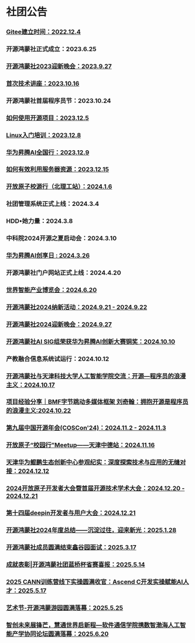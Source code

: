 # 社团公告


### [Gitee建立时间：2022.12.4](https://gitee.com/TSGU-OSC/OSC_main/blob/master/event/active1/README.md)

### 开源鸿蒙社正式成立：2023.6.25

### [开源鸿蒙社2023迎新晚会：2023.9.27](https://gitee.com/TSGU-OSC/OSC_main/blob/master/event/active2/README.md)

### [首次技术讲座：2023.10.16](https://gitee.com/TSGU-OSC/OSC_main/blob/master/event/active3/README.md)

### 开源鸿蒙社首届程序员节：2023.10.24

### [如何使用开源项目：2023.12.5](https://gitee.com/TSGU-OSC/OSC_main/blob/master/event/active5/README.md)

### [Linux入门培训：2023.12.8](https://gitee.com/TSGU-OSC/OSC_main/blob/master/event/active6/README.md)

### [华为昇腾AI全国行：2023.12.9](https://gitee.com/TSGU-OSC/OSC_main/blob/master/event/active8/README.md)

### [如何有效利用服务器资源：2023.12.15](https://gitee.com/TSGU-OSC/OSC_main/blob/master/event/active7/README.md)

### [开放原子校源行（北理工站）：2024.1.6](https://gitee.com/TSGU-OSC/OSC_main/blob/master/event/active9/README.md)

### 社团管理系统正式上线：2024.3.4

### HDD•她力量：2024.3.8

### 中科院2024开源之夏启动会：2024.3.10

### [华为昇腾AI创享日 : 2024.3.26](https://gitee.com/TSGU-OSC/OSC_main/blob/master/event/active10/README.md)  

### 开源鸿蒙社门户网站正式上线：2024.4.20

### [世界智能产业博览会：2024.6.20](https://gitee.com/TSGU-OSC/OSC_main/blob/master/event/active11/README.md)

### [开源鸿蒙社2024纳新活动：2024.9.21 - 2024.9.22](https://mp.weixin.qq.com/s/aAVoXFOFfJcUa1ZkVr8qzA)

### [开源鸿蒙社2024迎新晚会：2024.9.27](https://mp.weixin.qq.com/s/Fc2I0YecKWqeZht-kF8ufA)

### [开源鸿蒙社AI SIG组荣获华为昇腾AI创新大赛铜奖：2024.10.10](https://mp.weixin.qq.com/s/V2ljOXZpgHUZHMT0-Id2mw)

### 产教融合信息系统试运行：2024.10.12

### [开源鸿蒙社与天津科技大学人工智能学院交流：开源—程序员的浪漫主义：2024.10.17](https://mp.weixin.qq.com/s/L_F4VzPfvBK22IsGVzlu-A)

### [项目经验分享｜BMF字节跳动多媒体框架 刘奇翰：拥抱开源是程序员的浪漫主义:2024.10.22](https://mp.weixin.qq.com/s/prQk-RFvSsa1fVTDuXu_2g)

### [第九届中国开源年会(COSCon'24)：2024.11.2 - 2024.11.3](https://mp.weixin.qq.com/s/7GoY-etFRVsZ2FLEKW3rzg?poc_token=HOt_mGejpYvlfV4wmwxDyEaPP3p9fAHmRcUbgdlv)

### [开放原子“校园行”Meetup——天津中德站：2024.11.16](https://mp.weixin.qq.com/s/ajZoU4L4n2RteRLIDI7ErQ)

### [天津华为鲲鹏生态创新中心参观纪实：深度探索技术与应用的无缝对接：2024.12.12](https://mp.weixin.qq.com/s/n-Q2aYiDVdpGaG6Ys_fLpQ)

### [2024开放原子开发者大会暨首届开源技术学术大会：2024.12.20 - 2024.12.21](https://mp.weixin.qq.com/s/FWJbjCUBKZJgZNIgpsfS7Q)

### [第十四届deepin开发者与用户大会：2024.12.21](https://mp.weixin.qq.com/s/taldILx_10v0IzH72BQZyQ)

### [开源鸿蒙社2024年度总结——沉淀过往，迎来新光：2025.1.28](https://mp.weixin.qq.com/s/c0JS6S83tA94rPr1bI_EXQ)

### [开源鸿蒙社成员圆满结束鑫谷园面试：2025.3.17](https://mp.weixin.qq.com/s/m5MyFi1SySCbUC3R9rg4Rg)

### [成就表彰|开源鸿蒙社团蓝桥杯省赛喜报：2025.5.14](https://mp.weixin.qq.com/s/tDwE0W4u5AnsYXPRIPVCWw)

### [2025 CANN训练营线下实操圆满收官：Ascend C开发实操赋能AI人才：2025.5.17](https://mp.weixin.qq.com/s/Q6CGXFdyK9kcyh7QWyYOxw)

### [艺术节-开源鸿蒙游园圆满落幕：2025.5.25](https://mp.weixin.qq.com/s/FXx7AlPE7ZtFK9qOr9neXA)

### [智创未来展锋芒，慧通世界启新程—软件通信学院携数智渤海人工智能产学协同论坛圆满落幕：2025.6.20](https://mp.weixin.qq.com/s/zonI_So9IHQo9GGgpw3tZQ)